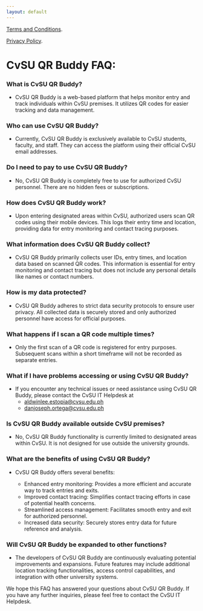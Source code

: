 ```yaml
---
layout: default
---
```


[Terms and Conditions](./terms-and-conditions.md).

[Privacy Policy](./privacy-policy.md).


# CvSU QR Buddy FAQ:

### What is CvSU QR Buddy?

- CvSU QR Buddy is a web-based platform that helps monitor entry and track individuals within CvSU premises. It utilizes QR codes for easier tracking and data management.

### Who can use CvSU QR Buddy?

- Currently, CvSU QR Buddy is exclusively available to CvSU students, faculty, and staff. They can access the platform using their official CvSU email addresses.

### Do I need to pay to use CvSU QR Buddy?

- No, CvSU QR Buddy is completely free to use for authorized CvSU personnel. There are no hidden fees or subscriptions.

### How does CvSU QR Buddy work?

- Upon entering designated areas within CvSU, authorized users scan QR codes using their mobile devices. This logs their entry time and location, providing data for entry monitoring and contact tracing purposes.

### What information does CvSU QR Buddy collect?

- CvSU QR Buddy primarily collects user IDs, entry times, and location data based on scanned QR codes. This information is essential for entry monitoring and contact tracing but does not include any personal details like names or contact numbers.

### How is my data protected?

- CvSU QR Buddy adheres to strict data security protocols to ensure user privacy. All collected data is securely stored and only authorized personnel have access for official purposes.

### What happens if I scan a QR code multiple times?

- Only the first scan of a QR code is registered for entry purposes. Subsequent scans within a short timeframe will not be recorded as separate entries.

### What if I have problems accessing or using CvSU QR Buddy?

- If you encounter any technical issues or need assistance using CvSU QR Buddy, please contact the CvSU IT Helpdesk at 
  - aldwinlee.estopia@cvsu.edu.ph
  - danjoseph.ortega@cvsu.edu.ph

### Is CvSU QR Buddy available outside CvSU premises?

- No, CvSU QR Buddy functionality is currently limited to designated areas within CvSU. It is not designed for use outside the university grounds.

### What are the benefits of using CvSU QR Buddy?

- CvSU QR Buddy offers several benefits:

  - Enhanced entry monitoring: Provides a more efficient and   accurate way to track entries and exits.
  - Improved contact tracing: Simplifies contact tracing efforts in case of potential health concerns.
  - Streamlined access management: Facilitates smooth entry and exit for authorized personnel.
  - Increased data security: Securely stores entry data for future reference and analysis.

### Will CvSU QR Buddy be expanded to other functions?

- The developers of CvSU QR Buddy are continuously evaluating potential improvements and expansions. Future features may include additional location tracking functionalities, access control capabilities, and integration with other university systems.

We hope this FAQ has answered your questions about CvSU QR Buddy. If you have any further inquiries, please feel free to contact the CvSU IT Helpdesk.
